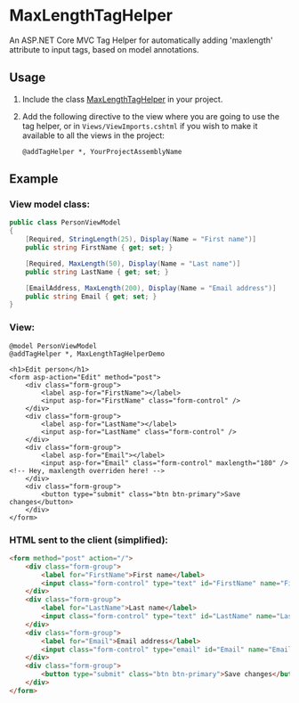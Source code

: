 # MaxLengthTagHelper
An ASP.NET Core MVC Tag Helper for automatically adding 'maxlength' attribute to input tags, based on model annotations.

## Usage

1. Include the class [MaxLengthTagHelper](src/MaxLengthTagHelperDemo/TagHelpers/MaxLengthTagHelper.cs) in your project.
2. Add the following directive to the view where you are going to use the tag helper, or in `Views/ViewImports.cshtml` if you wish to make it available to all the views in the project:

      ```cshtml
      @addTagHelper *, YourProjectAssemblyName
      ```

## Example

### View model class:
```cs
public class PersonViewModel
{
    [Required, StringLength(25), Display(Name = "First name")]
    public string FirstName { get; set; }

    [Required, MaxLength(50), Display(Name = "Last name")]
    public string LastName { get; set; }

    [EmailAddress, MaxLength(200), Display(Name = "Email address")]
    public string Email { get; set; }
}
```
### View:
```cshtml
@model PersonViewModel
@addTagHelper *, MaxLengthTagHelperDemo

<h1>Edit person</h1>
<form asp-action="Edit" method="post">
    <div class="form-group">
        <label asp-for="FirstName"></label>
        <input asp-for="FirstName" class="form-control" />
    </div>
    <div class="form-group">
        <label asp-for="LastName"></label>
        <input asp-for="LastName" class="form-control" />
    </div>
    <div class="form-group">
        <label asp-for="Email"></label>
        <input asp-for="Email" class="form-control" maxlength="180" /> <!-- Hey, maxlength overriden here! -->
    </div>
    <div class="form-group">
        <button type="submit" class="btn btn-primary">Save changes</button>
    </div>
</form>
```
### HTML sent to the client (simplified):
```html
<form method="post" action="/">
    <div class="form-group">
        <label for="FirstName">First name</label>
        <input class="form-control" type="text" id="FirstName" name="FirstName" value="" maxlength="25" />
    </div>
    <div class="form-group">
        <label for="LastName">Last name</label>
        <input class="form-control" type="text" id="LastName" name="LastName" value="" maxlength="50" />
    </div>
    <div class="form-group">
        <label for="Email">Email address</label>
        <input class="form-control" type="email" id="Email" name="Email" value="" maxlength="180" />
    </div>
    <div class="form-group">
        <button type="submit" class="btn btn-primary">Save changes</button>
    </div>
</form>
```
